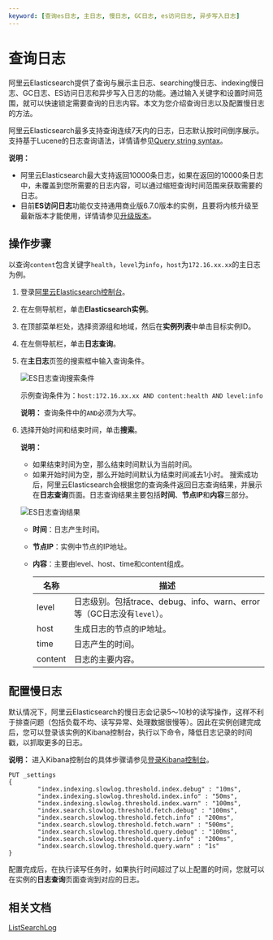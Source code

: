 ```yaml
---
keyword: [查询es日志, 主日志, 慢日志, GC日志, es访问日志, 异步写入日志]
---
```


# 查询日志

阿里云Elasticsearch提供了查询与展示主日志、searching慢日志、indexing慢日志、GC日志、ES访问日志和异步写入日志的功能。通过输入关键字和设置时间范围，就可以快速锁定需要查询的日志内容。本文为您介绍查询日志以及配置慢日志的方法。

阿里云Elasticsearch最多支持查询连续7天内的日志，日志默认按时间倒序展示。支持基于Lucene的日志查询语法，详情请参见[Query string syntax](https://www.elastic.co/guide/en/elasticsearch/reference/5.5/query-dsl-query-string-query.html#query-string-syntax)。

**说明：**

-   阿里云Elasticsearch最大支持返回10000条日志，如果在返回的10000条日志中，未覆盖到您所需要的日志内容，可以通过缩短查询时间范围来获取需要的日志。
-   目前**ES访问日志**功能仅支持通用商业版6.7.0版本的实例，且要将内核升级至最新版本才能使用，详情请参见[升级版本](/cn.zh-CN/ES实例/升级版本/升级版本.md)。

## 操作步骤

以查询`content`包含关键字`health`，`level`为`info`，`host`为`172.16.xx.xx`的主日志为例。

1.  登录[阿里云Elasticsearch控制台](https://elasticsearch.console.aliyun.com/#/home)。

2.  在左侧导航栏，单击**Elasticsearch实例**。

3.  在顶部菜单栏处，选择资源组和地域，然后在**实例列表**中单击目标实例ID。

4.  在左侧导航栏，单击**日志查询**。

5.  在**主日志**页签的搜索框中输入查询条件。

    ![ES日志查询搜索条件](https://static-aliyun-doc.oss-accelerate.aliyuncs.com/assets/img/zh-CN/4946359951/p61417.png)

    示例查询条件为：`host:172.16.xx.xx AND content:health AND level:info`

    **说明：** 查询条件中的`AND`必须为大写。

6.  选择开始时间和结束时间，单击**搜索**。

    **说明：**

    -   如果结束时间为空，那么结束时间默认为当前时间。
    -   如果开始时间为空，那么开始时间默认为结束时间减去1小时。
    搜索成功后，阿里云Elasticsearch会根据您的查询条件返回日志查询结果，并展示在**日志查询**页面。日志查询结果主要包括**时间**、**节点IP**和**内容**三部分。

    ![ES日志查询结果](https://static-aliyun-doc.oss-accelerate.aliyuncs.com/assets/img/zh-CN/4946359951/p61434.png)

    -   **时间**：日志产生时间。
    -   **节点IP**：实例中节点的IP地址。
    -   **内容**：主要由level、host、time和content组成。

        |名称|描述|
        |--|--|
        |level|日志级别。包括trace、debug、info、warn、error等（GC日志没有`level`）。|
        |host|生成日志的节点的IP地址。|
        |time|日志产生的时间。|
        |content|日志的主要内容。|


## 配置慢日志

默认情况下，阿里云Elasticsearch的慢日志会记录5～10秒的读写操作，这样不利于排查问题（包括负载不均、读写异常、处理数据很慢等）。因此在实例创建完成后，您可以登录该实例的Kibana控制台，执行以下命令，降低日志记录的时间戳，以抓取更多的日志。

**说明：** 进入Kibana控制台的具体步骤请参见[登录Kibana控制台](/cn.zh-CN/ES实例/可视化控制/Kibana/登录Kibana控制台.md)。

```
PUT _settings
{
        "index.indexing.slowlog.threshold.index.debug" : "10ms",
        "index.indexing.slowlog.threshold.index.info" : "50ms",
        "index.indexing.slowlog.threshold.index.warn" : "100ms",
        "index.search.slowlog.threshold.fetch.debug" : "100ms",
        "index.search.slowlog.threshold.fetch.info" : "200ms",
        "index.search.slowlog.threshold.fetch.warn" : "500ms",
        "index.search.slowlog.threshold.query.debug" : "100ms",
        "index.search.slowlog.threshold.query.info" : "200ms",
        "index.search.slowlog.threshold.query.warn" : "1s"
}
```

配置完成后，在执行读写任务时，如果执行时间超过了以上配置的时间，您就可以在实例的**日志查询**页面查询到对应的日志。

## 相关文档

[ListSearchLog](/cn.zh-CN/API参考/Elasticsearch/日志查询/ListSearchLog.md)


